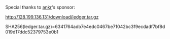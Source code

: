 
Special thanks to [ankr](http://ankr.com)'s sponsor:

http://128.199.136.131/download/ledger.tar.gz  

SHA256(ledger.tar.gz)=6341764adb7e4edc0467be71042bc3f9ecdadf7bf8d019d17ddc52379753e0b1

